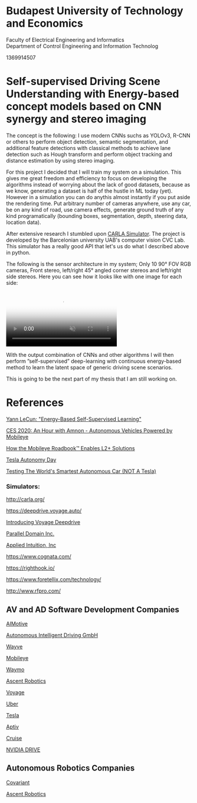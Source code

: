 # Budapest University of Technology and Economics
Faculty of Electrical Engineering and Informatics \
Department of Control Engineering and Information Technolog

1369914507

# Self-supervised Driving Scene Understanding with Energy-based concept models based on CNN synergy and stereo imaging

The concept is the following: I use modern CNNs suchs as YOLOv3, R-CNN or others to perform object detection, semantic segmentation, and additional
feature detections with classical methods to achieve lane detection such as Hough transform and perform object tracking and distance
estimation by using stereo imaging.

For this project I decided that I will train my system on a simulation. This gives me great freedom and efficiency to focus on developing
the algorithms instead of worrying about the lack of good datasets, because as we know, generating a dataset is half of the hustle in ML today (yet). 
However in a simulation you can do anythis almost instantly if you put aside the rendering time. Put arbitrary number of cameras anywhere, use any car,
be on any kind of road, use camera effects, generate ground truth of any kind programatically (bounding boxes, segmentation, depth, steering data, location data).

After extensive research I stumbled upon [CARLA Simulator](http://carla.org/). The project is developed by the Barcelonian university UAB's computer vision CVC Lab. This simulator has a really good API that let's us do what I described above in python.

The following is the sensor architecture in my system; Only 10 90° FOV RGB cameras, Front stereo, left/right 45° angled corner stereos and left/right side stereos.
Here you can see how it looks like with one image for each side:

  <video
    loop
    muted
    autoplay
    preload="auto"
    poster="/media/thesis/montage.jpg"
    >
    <source src="/media/thesis/montage2.webm" type="video/webm">
    <source src="/media/thesis/montage2.mp4" type="video/mp4">
  </video>

With the output combination of CNNs and other algorithms I will then perform ”self-supervised” deep-learning
with continuous energy-based method to learn the latent space of generic driving scene scenarios.


This is going to be the next part of my thesis that I am still working on.

# References

[Yann LeCun: "Energy-Based Self-Supervised Learning"](https://www.youtube.com/watch?v=A7AnCvYDQrU&list=PL00LRaU8KFs46LT27W0SEMOW34j3N5-bJ&index=12&t=0s)

[CES 2020: An Hour with Amnon - Autonomous Vehicles Powered by Mobileye](https://www.youtube.com/watch?v=HPWGFzqd7pI&t=1817s)

[How the Mobileye Roadbook™ Enables L2+ Solutions](https://www.youtube.com/watch?v=Qmn5IF_nFTk&list=PL00LRaU8KFs46LT27W0SEMOW34j3N5-bJ&index=14&t=3s)

[Tesla Autonomy Day](https://www.youtube.com/watch?v=Ucp0TTmvqOE&list=PL00LRaU8KFs46LT27W0SEMOW34j3N5-bJ&index=14)

[Testing The World's Smartest Autonomous Car (NOT A Tesla)](https://www.youtube.com/watch?v=l3ELVACR2VY&list=PL00LRaU8KFs46LT27W0SEMOW34j3N5-bJ&index=5&t=0s)

### Simulators:

http://carla.org/

https://deepdrive.voyage.auto/

[Introducing Voyage Deepdrive](https://news.voyage.auto/introducing-voyage-deepdrive-69b3cf0f0be6)

[Parallel Domain Inc.](https://www.paralleldomain.com/)

[Applied Intuition, Inc](https://www.appliedintuition.com/)

https://www.cognata.com/

https://righthook.io/

https://www.foretellix.com/technology/

http://www.rfpro.com/

## AV and AD Software Development Companies

[AIMotive](https://aimotive.com/)

[Autonomous Intelligent Driving GmbH](https://aid-driving.eu/)

[Wayve](https://wayve.ai/)

[Mobileye](https://www.mobileye.com/)

[Waymo](https://waymo.com/)

[Ascent Robotics](https://ascent.ai/en/)

[Voyage](https://voyage.auto/careers/)

[Uber](https://eng.uber.com/atg-dataviz/)

[Tesla](https://www.tesla.com/en_eu)

[Aptiv](https://www.aptiv.com/)

[Cruise](https://www.getcruise.com/careers/)

[NVIDIA DRIVE](https://www.nvidia.com/en-us/self-driving-cars/drive-platform/)

## Autonomous Robotics Companies

[Covariant](https://covariant.ai/solutions)

[Ascent Robotics](https://ascent.ai/en/)